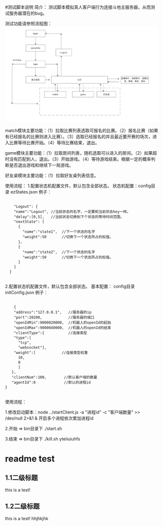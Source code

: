 #测试脚本说明
简介：
测试脚本模拟真人客户端行为连接斗地主服务器，从而测试服务器潜在的bug。

测试功能请参照流程图：
![Image text](https://github.com/liuaibin/gitUseTest/blob/bil-dev/%20flowChart.png?raw=true)

match模块主要功能：（1）拉取比赛列表选取可报名的比赛。（2）报名比赛（如果有已经报名的比赛则进入比赛）。（3）选取已经报名的并且最近要开赛的场次，进入比赛等待比赛开始。（4）等待比赛结束，退出。

game模块主要功能：（1）拉取房间列表，随机选取可以进入的房间。（2）如果超时没有匹配到人，退出。（3）开始游戏。（4）等待游戏结束。根据一定的概率判断是否退出游戏和继续下一局游戏。

好友桌模块主要功能：（1）拉取好友桌列表信息。

使用流程：
1.配置状态机配置文件，默认包含全部状态。
状态机配置：config目录 ezStates.json
例子：
<pre>
    <code>
    "Logout": {
    "name":"Logout", //当前状态的名字，一定要和当前状态key一样。
    "delay":[0,5],   //当前状态切换到下个状态的等待时间范围。
    "nextState": [
      {
        "name":"state1",  //下一个状态的名字
        "weight":50       //切换下一个状态所占的权值。
      }，
      {
        "name":"state2",  //下一个状态的名字
        "weight":50       //切换下一个状态所占的权值。
      }
    ]
  }
 </code>
</pre>
2.配置状态机配置文件，默认包含全部状态。
基本配置： config目录 initConfig.json
例子：

<pre>
    <code>
    {
    "address":"127.0.0.1",   //服务器的ip
    "port":20200,            //服务器的端口
    "openIdMin":9000020000,  //机器人的openId的起始
    "openIdMax":9000040000,  //机器人的openId的结束
    "clientType":{           //连接类型
    "type":[
      "tcp",
      "websocket"],
    "weight":[            //连接类型权重
      10,
      0
      ]
   },
   "clientNum":100,        //默认客户端的数量
   "agentId":0             //默认的进程id
}
    </code>
</pre>

使用流程：

1.修改启动脚本：node ../startClient.js -a "进程id" -c "客户端数量" >> /dev/null 2>&1 &   开启多个进程依次累加进程id

2.开始 => bin目录下 ./start.sh

3.结束 => bin目录下 ./kill.sh
yteiiuiuhfs
# readme test
## 1.1二级标题
this is a test!
## 1.2二级标题
this is a test!
hhjhkjhk
